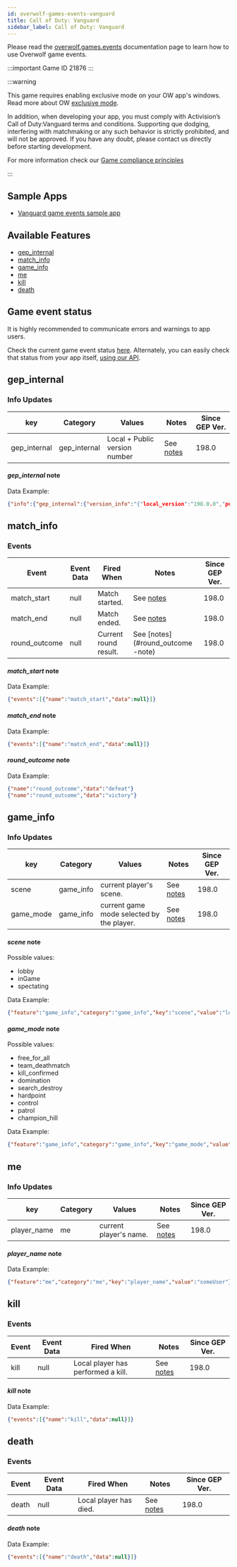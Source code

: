 ```yaml
---
id: overwolf-games-events-vanguard
title: Call of Duty: Vanguard
sidebar_label: Call of Duty: Vanguard
---
```


Please read the [overwolf.games.events](overwolf-games-events) documentation page to learn how to use Overwolf game events.

:::important Game ID
21876
:::

:::warning

This game requires enabling exclusive mode on your OW app's windows. Read more about OW [exclusive mode](../topics/exclusive-mode).

In addition, when developing your app, you must comply with Activision’s Call of Duty:Vanguard terms and conditions. Supporting que dodging, interfering with matchmaking or any such behavior is strictly prohibited, and will not be approved. If you have any doubt, please contact us directly before starting development.

For more information check our [Game compliance principles](https://overwolf.github.io/docs/start/game-compliance-guiding-principles)

:::

## Sample Apps
* [Vanguard game events sample app](https://github.com/overwolf/events-sample-apps)

## Available Features

* [gep_internal](#gep_internal)
* [match_info](#match_info)
* [game_info](#game_info)
* [me](#me)
* [kill](#kill)
* [death](#death)

## Game event status

It is highly recommended to communicate errors and warnings to app users. 

Check the current game event status [here](../status/all). Alternately, you can easily check that status from your app itself, [using our API](../topics/howto-check-events-status-from-app).

## gep_internal

### Info Updates

key          | Category    | Values                    | Notes                 | Since GEP Ver. |
------------ | ------------| ------------------------- | --------------------- | ------------- | 
gep_internal | gep_internal| Local + Public version number|See [notes](#gep_internal-note)|   198.0       |

#### *gep_internal* note

Data Example:

```json
{"info":{"gep_internal":{"version_info":"{"local_version":"198.0.0","public_version":"198.0.0","is_updated":true}"}},"feature":"gep_internal"}
```

## match_info

### Events

Event        | Event Data        | Fired When   | Notes              | Since GEP Ver. |
-------------| ------------------| ------------ | ------------------ | ---------------|
match_start  | null              | Match started.| See [notes](#match_start-note)     | 198.0 |
match_end    | null              | Match ended. | See [notes](#match_end-note)        | 198.0 |
round_outcome    | null              | Current round result. | See [notes](#round_outcome -note)        | 198.0 |


#### *match_start* note

Data Example:

```json
{"events":[{"name":"match_start","data":null}]}
```

#### *match_end* note

Data Example:

```json
{"events":[{"name":"match_end","data":null}]}
```

#### *round_outcome* note

Data Example:

```json
{"name":"round_outcome","data":"defeat"}
{"name":"round_outcome","data":"victory"}
```

## game_info

### Info Updates

key          | Category    | Values                    | Notes                 | Since GEP Ver. |
------------ | ------------| ------------------------- | --------------------- | ------------- | 
scene| game_info   | current player's scene. |See [notes](#scene-note)|   198.0       |
game_mode| game_info   | current game mode selected by the player. |See [notes](#game_mode-note)|   198.0       |

#### *scene* note
Possible values:
* lobby
* inGame
* spectating

Data Example:

```json
{"feature":"game_info","category":"game_info","key":"scene","value":"lobby"}
```

#### *game_mode* note
Possible values:
* free_for_all 
* team_deathmatch 
* kill_confirmed 
* domination 
* search_destroy 
* hardpoint 
* control 
* patrol 
* champion_hill 

Data Example:

```json
{"feature":"game_info","category":"game_info","key":"game_mode","value":"domination"}
```

## me

### Info Updates

key          | Category    | Values                    | Notes                 | Since GEP Ver. |
------------ | ------------| ------------------------- | --------------------- | ------------- | 
player_name| me   | current player's name. |See [notes](#player_name-note)|   198.0       |

#### *player_name* note
Data Example:

```json
{"feature":"me","category":"me","key":"player_name","value":"someUser"}
```

## kill

### Events

Event        | Event Data        | Fired When   | Notes              | Since GEP Ver. |
-------------| ------------------| ------------ | ------------------ | ---------------|
kill         | null              | Local player has performed a kill.| See [notes](#kill-note)     | 198.0 |


#### *kill* note

Data Example:

```json
{"events":[{"name":"kill","data":null}]}
```

## death

### Events

Event        | Event Data        | Fired When   | Notes              | Since GEP Ver. |
-------------| ------------------| ------------ | ------------------ | ---------------|
death        | null              | Local player has died.| See [notes](#death-note)     | 198.0 |

#### *death* note

Data Example:

```json
{"events":[{"name":"death","data":null}]}
```

